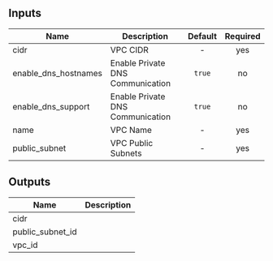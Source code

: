 
## Inputs

| Name | Description | Default | Required |
|------|-------------|:-----:|:-----:|
| cidr | VPC CIDR | - | yes |
| enable_dns_hostnames | Enable Private DNS Communication | `true` | no |
| enable_dns_support | Enable Private DNS Communication | `true` | no |
| name | VPC Name | - | yes |
| public_subnet | VPC Public Subnets | - | yes |

## Outputs

| Name | Description |
|------|-------------|
| cidr |  |
| public_subnet_id |  |
| vpc_id |  |

